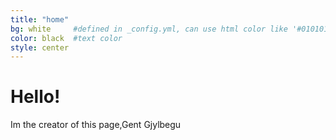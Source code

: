 ```yaml
---
title: "home"
bg: white     #defined in _config.yml, can use html color like '#010101'
color: black  #text color
style: center
---
```


# Hello!
Im the creator of this page,Gent Gjylbegu

